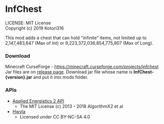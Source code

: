 # InfChest

LICENSE: MIT License  
Copyright (c) 2019 Kotori316

This mod adds a chest that can hold "infinite" items, not limited up to 2,147,483,647 (Max of Int) or 9,223,372,036,854,775,807 (Max of Long).

### Download
Minecraft CurseForge - https://minecraft.curseforge.com/projects/infchest
Jar files are on [release page](https://github.com/Kotori316/InfChest/releases). Download jar file whose name is **InfChest-{version}.jar** and put it into mods folder.

### APIs

* [Applied Energistics 2 API](https://github.com/AppliedEnergistics/Applied-Energistics-2)
  * The MIT License (c) 2013 - 2018 AlgorithmX2 et al
* [Hwyla](https://github.com/TehNut/HWYLA)
  * Licensed under CC BY-NC-SA 4.0
  
